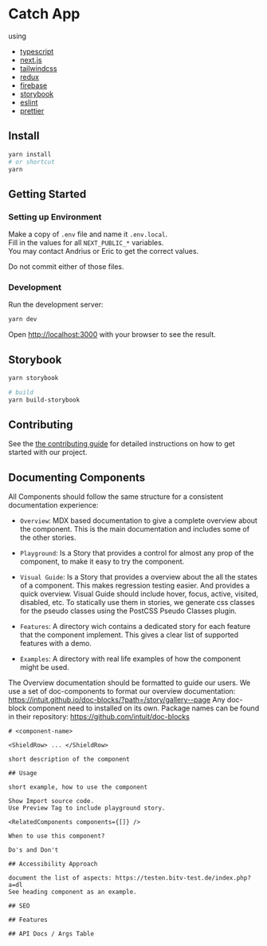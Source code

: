 # Catch App

using

- [typescript](https://github.com/microsoft/TypeScript)
- [next.js](https://github.com/vercel/next.js)
- [tailwindcss](https://github.com/tailwindlabs/tailwindcss)
- [redux](https://github.com/reduxjs/redux)
- [firebase](https://github.com/firebase/firebase-js-sdk)
- [storybook](https://github.com/storybookjs/storybook/)
- [eslint](https://github.com/eslint/eslint)
- [prettier](https://github.com/prettier/prettier)

## Install

```bash
yarn install
# or shortcut
yarn
```

## Getting Started

### Setting up Environment

Make a copy of `.env` file and name it `.env.local`.  
Fill in the values for all `NEXT_PUBLIC_*` variables.  
You may contact Andrius or Eric to get the correct values.

Do not commit either of those files.

### Development

Run the development server:

```bash
yarn dev
```

Open [http://localhost:3000](http://localhost:3000) with your browser to see the result.

## Storybook

```bash
yarn storybook

# build
yarn build-storybook
```

## Contributing

See the [the contributing guide](CONTRIBUTING.md) for detailed instructions on how to get started with our project.

## Documenting Components

All Components should follow the same structure for a consistent documentation experience:

- `Overview`: MDX based documentation to give a complete overview about the component. This is the main documentation and includes some of the other stories.

- `Playground`: Is a Story that provides a control for almost any prop of the component, to make it easy to try the component.

- `Visual Guide`: Is a Story that provides a overview about the all the states of a component. This makes regression testing easier. And provides a quick overview. Visual Guide should include hover, focus, active, visited, disabled, etc. To statically use them in stories, we generate css classes for the pseudo classes using the PostCSS Pseudo Classes plugin.

- `Features`: A directory wich contains a dedicated story for each feature that the component implement. This gives a clear list of supported features with a demo.

- `Examples`: A directory with real life examples of how the component might be used.

The Overview documentation should be formatted to guide our users. We use a set of doc-components to format our overview documentation: https://intuit.github.io/doc-blocks/?path=/story/gallery--page
Any doc-block component need to installed on its own. Package names can be found in their repository: https://github.com/intuit/doc-blocks

```mdx
# <component-name>

<ShieldRow> ... </ShieldRow>

short description of the component

## Usage

short example, how to use the component

Show Import source code.
Use Preview Tag to include playground story.

<RelatedComponents components={[]} />

When to use this component?

Do's and Don't

## Accessibility Approach

document the list of aspects: https://testen.bitv-test.de/index.php?a=dl
See heading component as an example.

## SEO

## Features

## API Docs / Args Table
```
